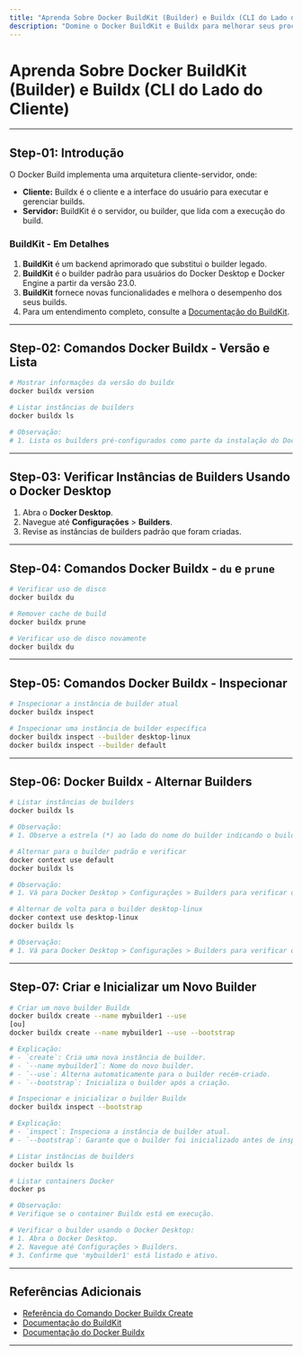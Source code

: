 ```yaml
---
title: "Aprenda Sobre Docker BuildKit (Builder) e Buildx (CLI do Lado do Cliente)"
description: "Domine o Docker BuildKit e Buildx para melhorar seus processos de build no Docker com desempenho aprimorado e novas funcionalidades."
---
```


# Aprenda Sobre Docker BuildKit (Builder) e Buildx (CLI do Lado do Cliente)

---

## Step-01: Introdução

O Docker Build implementa uma arquitetura cliente-servidor, onde:

- **Cliente:** Buildx é o cliente e a interface do usuário para executar e gerenciar builds.
- **Servidor:** BuildKit é o servidor, ou builder, que lida com a execução do build.

### BuildKit - Em Detalhes

1. **BuildKit** é um backend aprimorado que substitui o builder legado.
2. **BuildKit** é o builder padrão para usuários do Docker Desktop e Docker Engine a partir da versão 23.0.
3. **BuildKit** fornece novas funcionalidades e melhora o desempenho dos seus builds.
4. Para um entendimento completo, consulte a [Documentação do BuildKit](https://docs.docker.com/build/buildkit/).

---

## Step-02: Comandos Docker Buildx - Versão e Lista

```bash
# Mostrar informações da versão do buildx
docker buildx version

# Listar instâncias de builders
docker buildx ls

# Observação:
# 1. Lista os builders pré-configurados como parte da instalação do Docker Desktop.
```

---

## Step-03: Verificar Instâncias de Builders Usando o Docker Desktop

1. Abra o **Docker Desktop**.
2. Navegue até **Configurações** > **Builders**.
3. Revise as instâncias de builders padrão que foram criadas.

---

## Step-04: Comandos Docker Buildx - `du` e `prune`

```bash
# Verificar uso de disco
docker buildx du

# Remover cache de build
docker buildx prune

# Verificar uso de disco novamente
docker buildx du
```

---

## Step-05: Comandos Docker Buildx - Inspecionar

```bash
# Inspecionar a instância de builder atual
docker buildx inspect

# Inspecionar uma instância de builder específica
docker buildx inspect --builder desktop-linux
docker buildx inspect --builder default
```

---

## Step-06: Docker Buildx - Alternar Builders

```bash
# Listar instâncias de builders
docker buildx ls

# Observação:
# 1. Observe a estrela (*) ao lado do nome do builder indicando o builder configurado atualmente.

# Alternar para o builder padrão e verificar
docker context use default
docker buildx ls

# Observação:
# 1. Vá para Docker Desktop > Configurações > Builders para verificar o builder ativo.

# Alternar de volta para o builder desktop-linux
docker context use desktop-linux
docker buildx ls

# Observação:
# 1. Vá para Docker Desktop > Configurações > Builders para verificar o builder ativo.
```

---

## Step-07: Criar e Inicializar um Novo Builder

```bash
# Criar um novo builder Buildx
docker buildx create --name mybuilder1 --use 
[ou]
docker buildx create --name mybuilder1 --use --bootstrap

# Explicação:
# - `create`: Cria uma nova instância de builder.
# - `--name mybuilder1`: Nome do novo builder.
# - `--use`: Alterna automaticamente para o builder recém-criado.
# - `--bootstrap`: Inicializa o builder após a criação.

# Inspecionar e inicializar o builder Buildx
docker buildx inspect --bootstrap

# Explicação:
# - `inspect`: Inspeciona a instância de builder atual.
# - `--bootstrap`: Garante que o builder foi inicializado antes de inspecionar.

# Listar instâncias de builders
docker buildx ls

# Listar containers Docker
docker ps

# Observação:
# Verifique se o container Buildx está em execução.

# Verificar o builder usando o Docker Desktop:
# 1. Abra o Docker Desktop.
# 2. Navegue até Configurações > Builders.
# 3. Confirme que 'mybuilder1' está listado e ativo.
```

---

## Referências Adicionais

- [Referência do Comando Docker Buildx Create](https://docs.docker.com/engine/reference/commandline/buildx_create/)
- [Documentação do BuildKit](https://docs.docker.com/build/buildkit/)
- [Documentação do Docker Buildx](https://docs.docker.com/buildx/working-with-buildx/)

---